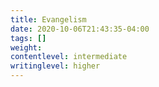 ```yaml
---
title: Evangelism
date: 2020-10-06T21:43:35-04:00
tags: []
weight: 
contentlevel: intermediate
writinglevel: higher
---
```


